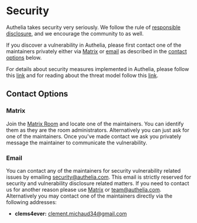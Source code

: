 # Security

Authelia takes security very seriously. We follow the rule of
[responsible disclosure](https://en.wikipedia.org/wiki/Responsible_disclosure), and we
encourage the community to as well.

If you discover a vulnerability in Authelia, please first contact one of the maintainers privately
either via [Matrix](#matrix) or [email](#email) as described in the [contact options](#contact-options) below.

For details about security measures implemented in Authelia, please follow
this [link](https://docs.authelia.com/security/measures.html) and for reading about 
the threat model follow this [link](https://docs.authelia.com/security/threat-model.html).

## Contact Options

### Matrix

Join the [Matrix Room](https://riot.im/app/#/room/#authelia:matrix.org) and locate one of the maintainers.
You can identify them as they are the room administrators. Alternatively you can just ask for one of the
maintainers. Once you've made contact we ask you privately message the maintainer to communicate the vulnerability.

### Email

You can contact any of the maintainers for security vulnerability related issues by emailing 
[security@authelia.com](mailto:security@authelia.com). This email is strictly reserved for security and vulnerability
disclosure related matters. If you need to contact us for another reason please use [Matrix](#matrix) or
[team@authelia.com](mailto:security@authelia.com). Alternatively you may contact one of the maintainers
directly via the following addresses:

- **clems4ever:** [clement.michaud34@gmail.com](mailto:clement.michaud34@gmail.com)